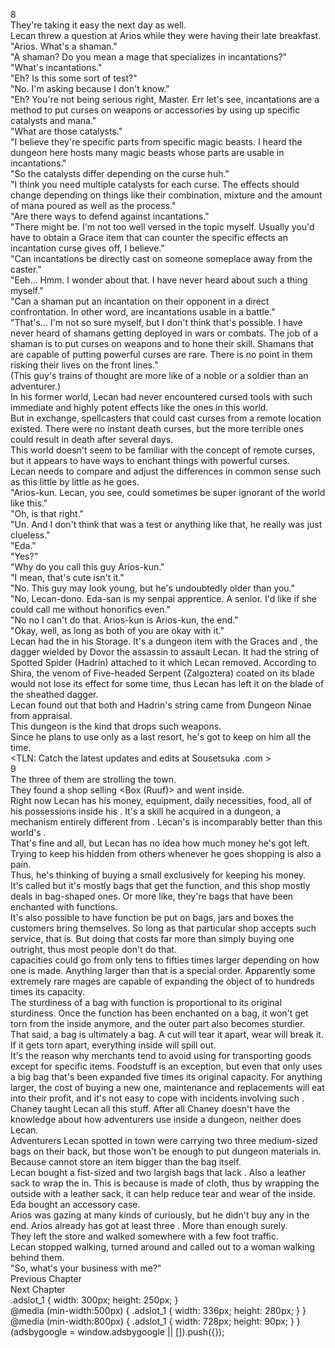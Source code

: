 8<br/>
They're taking it easy the next day as well.<br/>
Lecan threw a question at Arios while they were having their late breakfast.<br/>
"Arios. What's a shaman."<br/>
"A shaman? Do you mean a mage that specializes in incantations?"<br/>
"What's incantations."<br/>
"Eh? Is this some sort of test?"<br/>
"No. I'm asking because I don't know."<br/>
"Eh? You're not being serious right, Master. Err let's see, incantations are a method to put curses on weapons or accessories by using up specific catalysts and mana."<br/>
"What are those catalysts."<br/>
"I believe they're specific parts from specific magic beasts. I heard the dungeon here hosts many magic beasts whose parts are usable in incantations."<br/>
"So the catalysts differ depending on the curse huh."<br/>
"I think you need multiple catalysts for each curse. The effects should change depending on things like their combination, mixture and the amount of mana poured as well as the process."<br/>
"Are there ways to defend against incantations."<br/>
"There might be. I'm not too well versed in the topic myself. Usually you'd have to obtain a Grace item that can counter the specific effects an incantation curse gives off, I believe."<br/>
"Can incantations be directly cast on someone someplace away from the caster."<br/>
"Eeh... Hmm. I wonder about that. I have never heard about such a thing myself."<br/>
"Can a shaman put an incantation on their opponent in a direct confrontation. In other word, are incantations usable in a battle."<br/>
"That's... I'm not so sure myself, but I don't think that's possible. I have never heard of shamans getting deployed in wars or combats. The job of a shaman is to put curses on weapons and to hone their skill. Shamans that are capable of putting powerful curses are rare. There is no point in them risking their lives on the front lines."<br/>
(This guy's trains of thought are more like of a noble or a soldier than an adventurer.)<br/>
In his former world, Lecan had never encountered cursed tools with such immediate and highly potent effects like the ones in this world.<br/>
But in exchange, spellcasters that could cast curses from a remote location existed. There were no instant death curses, but the more terrible ones could result in death after several days.<br/>
This world doesn't seem to be familiar with the concept of remote curses, but it appears to have ways to enchant things with powerful curses.<br/>
Lecan needs to compare and adjust the differences in common sense such as this little by little as he goes.<br/>
"Arios-kun. Lecan, you see, could sometimes be super ignorant of the world like this."<br/>
"Oh, is that right."<br/>
"Un. And I don't think that was a test or anything like that, he really was just clueless."<br/>
"Eda."<br/>
"Yes?"<br/>
"Why do you call this guy Arios-kun."<br/>
"I mean, that's cute isn't it."<br/>
"No. This guy may look young, but he's undoubtedly older than you."<br/>
"No, Lecan-dono. Eda-san is my senpai apprentice. A senior. I'd like if she could call me without honorifics even."<br/>
"No no I can't do that. Arios-kun is Arios-kun, the end."<br/>
"Okay, well, as long as both of you are okay with it."<br/>
Lecan had the <Dagger of Stra> in his Storage. It's a dungeon item with the Graces <Null Curse Resistance> and <Null Poison Resistance>, the dagger wielded by Dovor the assassin to assault Lecan. It had the string of Spotted Spider (Hadrin) attached to it which Lecan removed. According to Shira, the venom of Five-headed Serpent (Zalgoztera) coated on its blade would not lose its effect for some time, thus Lecan has left it on the blade of the sheathed dagger.<br/>
Lecan found out that both <Dagger of Stra> and Hadrin's string came from Dungeon Ninae from appraisal.<br/>
This dungeon is the kind that drops such weapons.<br/>
Since he plans to use <Guardian Jewel of Zana> only as a last resort, he's got to keep <Dagger of Harut> on him all the time.<br/>
<TLN: Catch the latest updates and edits at Sousetsuka .com ><br/>
9<br/>
The three of them are strolling the town.<br/>
They found a shop selling <Box (Ruuf)> and went inside.<br/>
Right now Lecan has his money, equipment, daily necessities, food, all of his possessions inside his <Storage>. It's a skill he acquired in a dungeon, a mechanism entirely different from <Box>. Lecan's <Storage> is incomparably better than this world's <Box>.<br/>
That's fine and all, but Lecan has no idea how much money he's got left.<br/>
Trying to keep his <Storage> hidden from others whenever he goes shopping is also a pain.<br/>
Thus, he's thinking of buying a small <Box> exclusively for keeping his money.<br/>
It's called <Box> but it's mostly bags that get the function, and this shop mostly deals in bag-shaped ones. Or more like, they're bags that have been enchanted with <Box> functions.<br/>
It's also possible to have <Box> function be put on bags, jars and boxes the customers bring themselves. So long as that particular shop accepts such service, that is. But doing that costs far more than simply buying one outright, thus most people don't do that.<br/>
<Box> capacities could go from only tens to fifties times larger depending on how one is made. Anything larger than that is a special order. Apparently some extremely rare mages are capable of expanding the object of <Box> to hundreds times its capacity.<br/>
The sturdiness of a bag with <Box> function is proportional to its original sturdiness. Once the <Box> function has been enchanted on a bag, it won't get torn from the inside anymore, and the outer part also becomes sturdier.<br/>
That said, a bag is ultimately a bag. A cut will tear it apart, wear will break it. If it gets torn apart, everything inside will spill out.<br/>
It's the reason why merchants tend to avoid using <Box> for transporting goods except for specific items. Foodstuff is an exception, but even that only uses a big bag that's been expanded five times its original capacity. For anything larger, the cost of buying a new one, maintenance and replacements will eat into their profit, and it's not easy to cope with incidents involving such <Box>.<br/>
Chaney taught Lecan all this stuff. After all Chaney doesn't have the knowledge about how adventurers use <Box> inside a dungeon, neither does Lecan.<br/>
Adventurers Lecan spotted in town were carrying two three medium-sized bags on their back, but those won't be enough to put dungeon materials in. Because <Box> cannot store an item bigger than the bag itself.<br/>
Lecan bought a fist-sized <Box> and two largish bags that lack <Box>. Also a leather sack to wrap the <Box> in. This is because <Box> is made of cloth, thus by wrapping the outside with a leather sack, it can help reduce tear and wear of the <Box> inside.<br/>
Eda bought an accessory case.<br/>
Arios was gazing at many kinds of <Box> curiously, but he didn't buy any in the end. Arios already has got at least three <Boxes>. More than enough surely.<br/>
They left the store and walked somewhere with a few foot traffic.<br/>
Lecan stopped walking, turned around and called out to a woman walking behind them.<br/>
"So, what's your business with me?"<br/>
Previous Chapter<br/>
Next Chapter <br/>
.adslot_1 { width: 300px; height: 250px; }<br/>
@media (min-width:500px) { .adslot_1 { width: 336px; height: 280px; } }<br/>
@media (min-width:800px) { .adslot_1 { width: 728px; height: 90px; } }<br/>
(adsbygoogle = window.adsbygoogle || []).push({});<br/>

